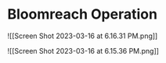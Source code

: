 # Bloomreach Operation

![[Screen Shot 2023-03-16 at 6.16.31 PM.png]]

![[Screen Shot 2023-03-16 at 6.15.36 PM.png]]